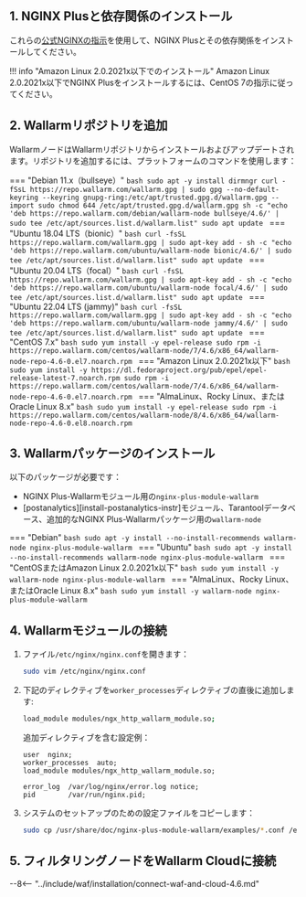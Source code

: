 ## 1. NGINX Plusと依存関係のインストール

これらの[公式NGINXの指示](https://www.nginx.com/resources/admin-guide/installing-nginx-plus/)を使用して、NGINX Plusとその依存関係をインストールしてください。

!!! info "Amazon Linux 2.0.2021x以下でのインストール"
    Amazon Linux 2.0.2021x以下でNGINX Plusをインストールするには、CentOS 7の指示に従ってください。

## 2. Wallarmリポジトリを追加

WallarmノードはWallarmリポジトリからインストールおよびアップデートされます。リポジトリを追加するには、プラットフォームのコマンドを使用します：

=== "Debian 11.x（bullseye）"
    ```bash
    sudo apt -y install dirmngr
    curl -fSsL https://repo.wallarm.com/wallarm.gpg | sudo gpg --no-default-keyring --keyring gnupg-ring:/etc/apt/trusted.gpg.d/wallarm.gpg --import
    sudo chmod 644 /etc/apt/trusted.gpg.d/wallarm.gpg
    sh -c "echo 'deb https://repo.wallarm.com/debian/wallarm-node bullseye/4.6/' | sudo tee /etc/apt/sources.list.d/wallarm.list"
    sudo apt update
    ```
=== "Ubuntu 18.04 LTS（bionic）"
    ```bash
    curl -fsSL https://repo.wallarm.com/wallarm.gpg | sudo apt-key add -
    sh -c "echo 'deb https://repo.wallarm.com/ubuntu/wallarm-node bionic/4.6/' | sudo tee /etc/apt/sources.list.d/wallarm.list"
    sudo apt update
    ```
=== "Ubuntu 20.04 LTS（focal）"
    ```bash
    curl -fsSL https://repo.wallarm.com/wallarm.gpg | sudo apt-key add -
    sh -c "echo 'deb https://repo.wallarm.com/ubuntu/wallarm-node focal/4.6/' | sudo tee /etc/apt/sources.list.d/wallarm.list"
    sudo apt update
    ```
=== "Ubuntu 22.04 LTS (jammy)"
    ```bash
    curl -fsSL https://repo.wallarm.com/wallarm.gpg | sudo apt-key add -
    sh -c "echo 'deb https://repo.wallarm.com/ubuntu/wallarm-node jammy/4.6/' | sudo tee /etc/apt/sources.list.d/wallarm.list"
    sudo apt update
    ```
=== "CentOS 7.x"
    ```bash
    sudo yum install -y epel-release
    sudo rpm -i https://repo.wallarm.com/centos/wallarm-node/7/4.6/x86_64/wallarm-node-repo-4.6-0.el7.noarch.rpm
    ```
=== "Amazon Linux 2.0.2021x以下"
    ```bash
    sudo yum install -y https://dl.fedoraproject.org/pub/epel/epel-release-latest-7.noarch.rpm
    sudo rpm -i https://repo.wallarm.com/centos/wallarm-node/7/4.6/x86_64/wallarm-node-repo-4.6-0.el7.noarch.rpm
    ```
=== "AlmaLinux、Rocky Linux、またはOracle Linux 8.x"
    ```bash
    sudo yum install -y epel-release
    sudo rpm -i https://repo.wallarm.com/centos/wallarm-node/8/4.6/x86_64/wallarm-node-repo-4.6-0.el8.noarch.rpm
    ```

## 3. Wallarmパッケージのインストール

以下のパッケージが必要です：

* NGINX Plus-Wallarmモジュール用の`nginx-plus-module-wallarm`
* [postanalytics][install-postanalytics-instr]モジュール、Tarantoolデータベース、追加的なNGINX Plus-Wallarmパッケージ用の`wallarm-node`

=== "Debian"
    ```bash
    sudo apt -y install --no-install-recommends wallarm-node nginx-plus-module-wallarm
    ```
=== "Ubuntu"
    ```bash
    sudo apt -y install --no-install-recommends wallarm-node nginx-plus-module-wallarm
    ```
=== "CentOSまたはAmazon Linux 2.0.2021x以下"
    ```bash
    sudo yum install -y wallarm-node nginx-plus-module-wallarm
    ```
=== "AlmaLinux、Rocky Linux、またはOracle Linux 8.x"
    ```bash
    sudo yum install -y wallarm-node nginx-plus-module-wallarm
    ```

## 4. Wallarmモジュールの接続

1. ファイル`/etc/nginx/nginx.conf`を開きます：

    ```bash
    sudo vim /etc/nginx/nginx.conf
    ```
2. 下記のディレクティブを`worker_processes`ディレクティブの直後に追加します:

    ```bash
    load_module modules/ngx_http_wallarm_module.so;
    ```

    追加ディレクティブを含む設定例：

    ```
    user  nginx;
    worker_processes  auto;
    load_module modules/ngx_http_wallarm_module.so;

    error_log  /var/log/nginx/error.log notice;
    pid        /var/run/nginx.pid;
    ```

3. システムのセットアップのための設定ファイルをコピーします：

    ``` bash
    sudo cp /usr/share/doc/nginx-plus-module-wallarm/examples/*.conf /etc/nginx/conf.d/
    ```

## 5. フィルタリングノードをWallarm Cloudに接続

--8<-- "../include/waf/installation/connect-waf-and-cloud-4.6.md"
